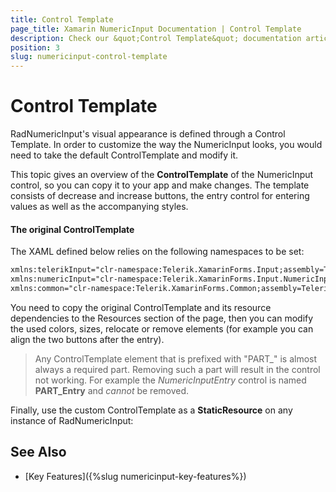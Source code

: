 ```yaml
---
title: Control Template
page_title: Xamarin NumericInput Documentation | Control Template
description: Check our &quot;Control Template&quot; documentation article for Telerik NumericInput for Xamarin control.
position: 3
slug: numericinput-control-template
---
```


# Control Template

RadNumericInput's visual appearance is defined through a Control Template. In order to customize the way the NumericInput looks, you would need to take the default ControlTemplate and modify it. 

This topic gives an overview of the **ControlTemplate** of the NumericInput control, so you can copy it to your app and make changes. The template consists of decrease and increase buttons, the entry control for entering values as well as the accompanying styles.  

#### The original ControlTemplate

The XAML defined below relies on the following namespaces to be set:

```xml
xmlns:telerikInput="clr-namespace:Telerik.XamarinForms.Input;assembly=Telerik.XamarinForms.Input"
xmlns:numericInput="clr-namespace:Telerik.XamarinForms.Input.NumericInput;assembly=Telerik.XamarinForms.Input"
xmlns:common="clr-namespace:Telerik.XamarinForms.Common;assembly=Telerik.XamarinForms.Common"
```

<snippet id='numericinput-resources-controltemplate' />

You need to copy the original ControlTemplate and its resource dependencies to the Resources section of the page, then you can modify the used colors, sizes, relocate or remove elements (for example you can align the two buttons after the entry). 

> Any ControlTemplate element that is prefixed with "PART_" is almost always a required part. Removing such a part will result in the control not working. For example the *NumericInputEntry* control is named **PART_Entry** and *cannot* be removed.

Finally, use the custom ControlTemplate as a **StaticResource** on any instance of RadNumericInput:

<snippet id='numericinput-control-controltemplate' />

## See Also

- [Key Features]({%slug numericinput-key-features%})